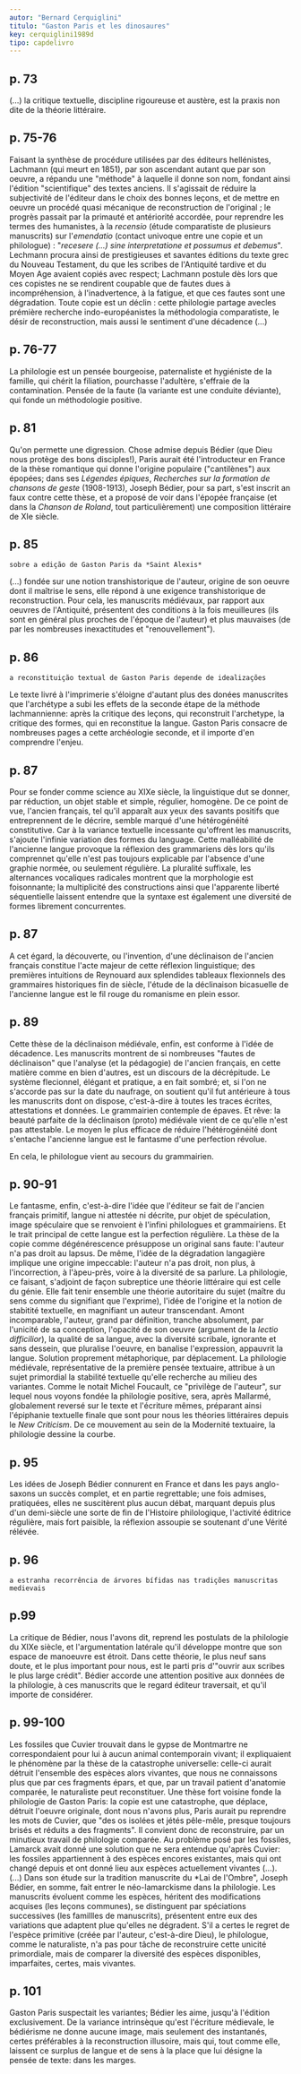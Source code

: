 ```yaml
---
autor: "Bernard Cerquiglini"
titulo: "Gaston Paris et les dinosaures"
key: cerquiglini1989d
tipo: capdelivro
---
```


## p. 73

(...) la critique textuelle, discipline rigoureuse et austère, est la praxis non dite de la théorie littéraire.

## p. 75-76

Faisant la synthèse de procédure utilisées par des éditeurs hellénistes, Lachmann (qui meurt en 1851), par son ascendant autant que par son oeuvre, a répandu une "méthode" à laquelle il donne son nom, fondant ainsi l'édition "scientifique" des textes anciens. Il s'agissait de réduire la subjectivité de l'éditeur dans le choix des bonnes leçons, et de mettre en oeuvre un procédé quasi mécanique de reconstruction de l'original ; le progrès passait par la primauté et antériorité accordée, pour reprendre les termes des humanistes, à la *recensio* (étude comparatiste de plusieurs manuscrits) sur l'*emendatio* (contact univoque entre une copie et un philologue) : "*recesere (...) sine interpretatione et possumus et debemus*". Lechmann procura ainsi de prestigieuses et savantes éditions du texte grec du Nouveau Testament, du que les scribes de l'Antiquité tardive et du Moyen Age avaient copiés avec respect; Lachmann postule dès lors que ces copistes ne se rendirent coupable que de fautes dues à incompréhension, à l'inadvertence, à la fatigue, et que ces fautes sont une dégradation. Toute copie est un déclin : cette philologie partage avecles prémière recherche indo-européanistes la méthodologia comparatiste, le désir de reconstruction, mais aussi le sentiment d'une décadence (...)

## p. 76-77

La philologie est un pensée bourgeoise, paternaliste et hygiéniste de la famille, qui chérit la filiation, pourchasse l'adultère, s'effraie de la contamination. Pensée de la faute (la variante est une conduite déviante), qui fonde un méthodologie positive.

## p. 81

Qu'on permette une digression. Chose admise depuis Bédier (que Dieu nous protège des bons disciples!), Paris aurait été l'introducteur en France de la thèse romantique qui donne l'origine populaire ("cantilènes") aux épopées; dans ses *Légendes épiques*, *Recherches sur la formation de chansons de geste* (1908-1913), Joseph Bédier, pour sa part, s'est inscrit an faux contre cette thèse, et a proposé de voir dans l'épopée française (et dans la *Chanson de Roland*, tout particulièrement) une composition littéraire de XIe siècle.

## p. 85 

`sobre a edição de Gaston Paris da *Saint Alexis*`

(...) fondée sur une notion transhistorique de l'auteur, origine de son oeuvre dont il maîtrise le sens, elle répond à une exigence transhistorique de reconstruction. Pour cela, les manuscrits médiévaux, par rapport aux oeuvres de l'Antiquité, présentent des conditions à la fois meuilleures (ils sont en général plus proches de l'époque de l'auteur) et plus  mauvaises (de par les nombreuses inexactitudes et "renouvellement").

## p. 86

`a reconstituição textual de Gaston Paris depende de idealizações`

Le texte livré à l'imprimerie s'éloigne d'autant plus des donées manuscrites que l'archétype a subi les effets de la seconde étape de la méthode lachmannienne: après la critique des leçons, qui reconstruit l'archetype, la critique des formes, qui en reconstitue la langue. Gaston Paris consacre de nombreuses pages a cette archéologie seconde, et il importe d'en comprendre l'enjeu.

## p. 87

Pour se fonder comme science au XIXe siècle, la linguistique dut se donner, par réduction, un objet stable et simple, régulier, homogène. De ce point de vue, l'ancien français, tel qu'il apparaît aux yeux des savants positifs que entreprennent de le décrire, semble marqué d'une hétérogénéité constitutive. Car à la variance textuelle incessante qu'offrent les manuscrits, s'ajoute l'infinie variation des formes du language. Cette malléabilité de l'ancienne langue provoque la réflexion des grammariens dès lors qu'ils comprennet qu'elle n'est pas toujours explicable par l'absence d'une graphie normée, ou seulement régulière. La pluralité suffixale, les alternances vocaliques radicales montrent que la morphologie est foisonnante; la multiplicité des constructions ainsi que l'apparente liberté séquentielle laissent entendre que la syntaxe est également une diversité de formes librement concurrentes.

## p. 87

A cet égard, la découverte, ou l'invention, d'une déclinaison de l'ancien français constitue l'acte majeur de cette réflexion linguistique; des premières intuitions de Reynouard aux splendides tableaux flexionnels des grammaires historiques fin de siècle, l'étude de la déclinaison bicasuelle de l'ancienne langue est le fil rouge du romanisme en plein essor.

## p. 89

Cette thèse de la déclinaison médiévale, enfin, est conforme à l'idée de décadence. Les manuscrits montrent de si nombreuses "fautes de déclinaison" que l'analyse (et la pédagogie) de l'ancien français, en cette matière comme en bien d'autres, est un discours de la décrépitude. Le système flecionnel, élégant et pratique, a en fait sombré; et, si l'on ne s'accorde pas sur la date du naufrage, on soutient qu'il fut antérieure à tous les manuscrits dont on dispose, c'est-à-dire à toutes les traces écrites, attestations et données. Le grammairien contemple de épaves. Et rêve: la beauté parfaite de la déclinaison (proto) médiévale vient de ce qu'elle n'est pas attestable. Le moyen le plus efficace de réduire l'hétérogénéité dont s'entache l'ancienne langue est le fantasme d'une perfection révolue.

En cela, le philologue vient au secours du grammairien.

## p. 90-91

Le fantasme, enfin, c'est-à-dire l'idée que l'éditeur se fait de l'ancien français primitif, langue ni attestée ni décrite, pur objet de spéculation, image spéculaire que se renvoient è l'infini philologues et grammairiens. Et le trait principal de cette langue est la perfection régulière. La thèse de la copie comme dégénérescence présuppose un original sans faute: l'auteur n'a pas droit au lapsus. De même, l'idée de la dégradation langagière implique une origine impeccable: l'auteur n'a pas droit, non plus, à l'incorrection, à l'àpeu-près, voire à la diversité de sa parlure. La philologie, ce faisant, s'adjoint de façon subreptice une théorie littéraire qui est celle du génie. Elle fait tenir ensemble une théorie autoritaire du sujet (maître du sens comme du signifiant que l'exprime), l'idée de l'origine et la notion de stabitité textuelle, en magnifiant un auteur transcendant. Amont incomparable, l'auteur, grand par définition, tranche absolument, par l'unicité de sa conception, l'opacité de son oeuvre (argument de la *lectio difficilior*), la qualité de sa langue, avec la diversité scribale, ignorante et sans dessein, que pluralise l'oeuvre, en banalise l'expression, appauvrit la langue. Solution proprement métaphorique, par déplacement. La philologie médiévale, représentative de la première pensée textuaire, attribue à un sujet primordial la stabilité textuelle qu'elle recherche au milieu des variantes. Comme le notait Michel Foucault, ce "privilège de l'auteur", sur lequel nous voyons fondée la philologie positive, sera, après Mallarmé, globalement reversé sur le texte et l'écriture mêmes, préparant ainsi l'épiphanie textuelle finale que sont pour nous les théories littéraires depuis le *New Criticism*. De ce mouvement au sein de la Modernité textuaire, la philologie dessine la courbe.

## p. 95

Les idées de Joseph Bédier connurent en France et dans les pays anglo-saxons un succès complet, et en partie regrettable; une fois admises, pratiquées, elles ne suscitèrent plus aucun débat, marquant depuis plus d'un demi-siècle une sorte de fin de l'Histoire philologique, l'activité éditrice régulière, mais fort paisible, la réflexion assoupie se soutenant d'une Vérité rélévée.

## p. 96

`a estranha recorrência de árvores bífidas nas tradições manuscritas medievais`

## p.99

La critique de Bédier, nous l'avons dit, reprend les postulats de la philologie du XIXe siècle, et l'argumentation latérale qu'il développe montre que son espace de manoeuvre est étroit. Dans cette théorie, le plus neuf sans doute, et le plus important pour nous, est le parti pris d'"ouvrir aux scribes le plus large crédit". Bédier accorde une attention positive aux données de la philologie, à ces manuscrits que le regard éditeur traversait, et qu'il importe de considérer.

## p. 99-100

Les fossiles que Cuvier trouvait dans le gypse de Montmartre ne correspondaient pour lui à aucun animal contemporain vivant; il expliquaient le phénomène par la thèse de la catastrophe universelle: celle-ci aurait détruit l'ensemble des espèces alors vivantes, que nous ne connaissons plus que par ces fragments épars, et que, par un travail patient d'anatomie comparée, le naturaliste peut reconstituer. Une thèse fort voisine fonde la philologie de Gaston Paris: la copie est une catastrophe, que déplace, détruit l'oeuvre originale, dont nous n'avons plus, Paris aurait pu reprendre les mots de Cuvier, que "des os isolées et jétés pêle-mêle, presque toujours brisés et réduits a des fragments". Il convient donc de reconstruire, par un minutieux travail de philologie comparée. Au problème posé par les fossiles, Lamarck avait donné une solution que ne sera entendue qu'après Cuvier: les fossiles appartiennent à des espèces encores existantes, mais qui ont changé depuis et ont donné lieu aux espèces actuellement vivantes (...).
(...)
Dans son étude sur la tradition manuscrite du *Lai de l'Ombre", Joseph Bédier, en somme, fait entrer le néo-lamarckisme dans la philologie. Les manuscrits évoluent comme les espèces, héritent des modifications acquises (les leçons communes), se distinguent par spéciations successives (les famillles de manuscrits), présentent entre eux des variations que adaptent plue qu'elles ne dégradent. S'il a certes le regret de l'espèce primitive (créée par l'auteur, c'est-à-dire Dieu), le philologue, comme le naturaliste, n'a pas pour tâche de reconstruire cette unicité primordiale, mais de comparer la diversité des espèces disponibles, imparfaites, certes, mais vivantes.

## p. 101

Gaston Paris suspectait les variantes; Bédier les aime, jusqu'à l'édition exclusivement. De la variance intrinsèque qu'est l'écriture médievale, le bédiérisme ne donne aucune image, mais seulement des instantanés, certes préférables à la reconstruction illusoire, mais qui, tout comme elle, laissent ce surplus de langue et de sens à la place que lui désigne la pensée de texte: dans les marges.
